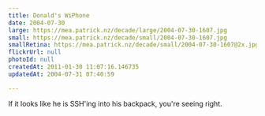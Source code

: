```yaml
---
title: Donald's WiPhone
date: 2004-07-30
large: https://mea.patrick.nz/decade/large/2004-07-30-1607.jpg
small: https://mea.patrick.nz/decade/small/2004-07-30-1607.jpg
smallRetina: https://mea.patrick.nz/decade/small/2004-07-30-1607@2x.jpg
flickrUrl: null
photoId: null
createdAt: 2011-01-30 11:07:16.146735
updatedAt: 2004-07-31 07:40:59

---
```

If it looks like he is SSH'ing into his backpack, you're seeing right.
